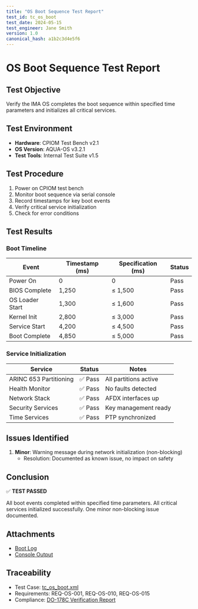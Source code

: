 ```yaml
---
title: "OS Boot Sequence Test Report"
test_id: tc_os_boot
test_date: 2024-05-15
test_engineer: Jane Smith
version: 1.0
canonical_hash: a1b2c3d4e5f6
---
```


# OS Boot Sequence Test Report

## Test Objective
Verify the IMA OS completes the boot sequence within specified time parameters and initializes all critical services.

## Test Environment
- **Hardware**: CPIOM Test Bench v2.1
- **OS Version**: AQUA-OS v3.2.1
- **Test Tools**: Internal Test Suite v1.5

## Test Procedure
1. Power on CPIOM test bench
2. Monitor boot sequence via serial console
3. Record timestamps for key boot events
4. Verify critical service initialization
5. Check for error conditions

## Test Results

### Boot Timeline
| Event | Timestamp (ms) | Specification (ms) | Status |
|-------|---------------|-------------------|--------|
| Power On | 0 | 0 | Pass |
| BIOS Complete | 1,250 | ≤ 1,500 | Pass |
| OS Loader Start | 1,300 | ≤ 1,600 | Pass |
| Kernel Init | 2,800 | ≤ 3,000 | Pass |
| Service Start | 4,200 | ≤ 4,500 | Pass |
| Boot Complete | 4,850 | ≤ 5,000 | Pass |

### Service Initialization
| Service | Status | Notes |
|---------|--------|-------|
| ARINC 653 Partitioning | ✅ Pass | All partitions active |
| Health Monitor | ✅ Pass | No faults detected |
| Network Stack | ✅ Pass | AFDX interfaces up |
| Security Services | ✅ Pass | Key management ready |
| Time Services | ✅ Pass | PTP synchronized |

## Issues Identified
1. **Minor**: Warning message during network initialization (non-blocking)
   - Resolution: Documented as known issue, no impact on safety

## Conclusion
✅ **TEST PASSED**

All boot events completed within specified time parameters. All critical services initialized successfully. One minor non-blocking issue documented.

## Attachments
- [Boot Log](boot_log_20240515.txt)
- [Console Output](console_output_20240515.txt)

## Traceability
- Test Case: [tc_os_boot.xml](../test_cases/tc_os_boot.xml)
- Requirements: REQ-OS-001, REQ-OS-010, REQ-OS-015
- Compliance: [DO-178C Verification Report](../../compliance/DO-178C_evidence/verification_report.md)
